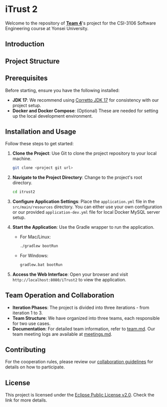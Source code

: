 # iTrust 2

Welcome to the repository of [**Team 4**](docs/team.md)'s project for the CSI-3106 Software Engineering course at Yonsei University.

## Introduction

## Project Structure

## Prerequisites

Before starting, ensure you have the following installed:
- **JDK 17**: We recommend using [Corretto JDK 17](https://docs.aws.amazon.com/corretto/latest/corretto-17-ug/downloads-list.html) for consistency with our project setup.
- **Docker and Docker Compose**: (Optional) These are needed for setting up the local development environment.

## Installation and Usage

Follow these steps to get started:

1. **Clone the Project**:
   Use Git to clone the project repository to your local machine.
   ```bash
   git clone <project git url>
   ```

2. **Navigate to the Project Directory**:
   Change to the project's root directory.
   ```bash
   cd itrust2 
   ```

3. **Configure Application Settings**:
   Place the `application.yml` file in the `src/main/resources` directory. You can either use your own configuration or our provided `application-dev.yml` file for local Docker MySQL server setup.

4. **Start the Application**:
   Use the Gradle wrapper to run the application.
    - For Mac/Linux:
      ```bash
      ./gradlew bootRun
      ```
    - For Windows:
      ```bash
      gradlew.bat bootRun
      ```

5. **Access the Web Interface**:
   Open your browser and visit `http://localhost:8080/iTrust2` to view the application.

## Team Operation and Collaboration

- **Iteration Phases**: The project is divided into three iterations - from iteration 1 to 3.
- **Team Structure**: We have organized into three teams, each responsible for two use cases.
- **Documentation**: For detailed team information, refer to [team.md](docs/team.md). Our team meeting logs are available at [meetings.md](docs/meetings.md).

## Contributing

For the cooperation rules, please review our [collaboration guidelines](CONTRIBUTING.md) for details on how to participate.

## License

This project is licensed under the [Eclipse Public License v2.0](LICENSE.md). Check the link for more details.
